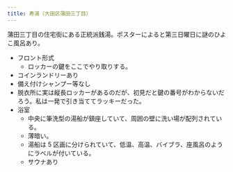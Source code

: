 ```yaml
---
title: 寿湯（大田区蒲田三丁目）
---
```


蒲田三丁目の住宅街にある正統派銭湯。ポスターによると第三日曜日に謎のひよこ風呂あり。

* フロント形式
  * ロッカーの鍵をここでやり取りする。
* コインランドリーあり
* 備え付けシャンプー等なし
* 脱衣所に実は縦長ロッカーがあるのだが、初見だと鍵の番号がわからないだろう。私は一発で引き当ててラッキーだった。
* 浴室
  * 中央に筆洗型の湯船が鎮座していて、周囲の壁に洗い場が配列されている。
  * 薄暗い。
  * 湯船は 5 区画に分けられていて、低温、高温、バイブラ、座風呂のようにラベルが付いている。
  * サウナあり
